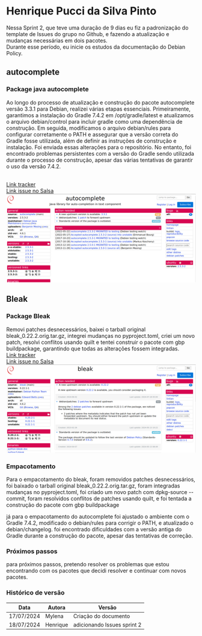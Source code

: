 # Henrique Pucci da Silva Pinto

Nessa Sprint 2, que teve uma duração de 9 dias eu fiz a padronização do template de Issues do grupo no Github, e fazendo a atualização e mudanças necessárias em dois pacotes.
<br> Durante esse período, eu inicie os estudos da documentação do Debian Policy.

## autocomplete
### Package java autocomplete
Ao longo do processo de atualização e construção do pacote autocomplete versão 3.3.1 para Debian, realizei várias etapas essenciais. Primeiramente, garantimos a instalação do Gradle 7.4.2 em /opt/gradle/latest e atualizamos o arquivo debian/control para incluir gradle como uma dependência de construção. Em seguida, modificamos o arquivo debian/rules para configurar corretamente o PATH e assegurar que a versão correta do Gradle fosse utilizada, além de definir as instruções de construção e instalação. Foi enviada essas alterações para o repositório. No entanto, foi encontrado problemas persistentes com a versão do Gradle sendo utilizada durante o processo de construção, apesar das várias tentativas de garantir o uso da versão 7.4.2.

<br> [Link tracker](https://tracker.debian.org/pkg/autocomplete)
<br> [Link issue no Salsa](https://salsa.debian.org/debian-brasilia-team/docs/-/issues/256)
![rep](../img/henrique/tracker-autocomplete.png)

## Bleak
### Package Bleak
Removi patches desnecessários, baixei o tarball original bleak_0.22.2.orig.tar.gz, integrei mudanças no pyproject.toml, criei um novo patch, resolvi conflitos usando quilt e tentei construir o pacote com gbp buildpackage, garantindo que todas as alterações fossem integradas.
<br> [Link tracker](hhttps://tracker.debian.org/pkg/bleak)
<br> [Link issue no Salsa](https://salsa.debian.org/debian-brasilia-team/docs/-/issues/261)
![rep](../img/henrique/tracker-bleak.png)

### Empacotamento

Para o empacotamento do bleak, foram removidos patches desnecessários, foi baixado o tarball original bleak_0.22.2.orig.tar.gz, foram integradas mudanças no pyproject.toml, foi criado um novo patch com dpkg-source --commit, foram resolvidos conflitos de patches usando quilt, e foi tentada a construção do pacote com gbp buildpackage

já para o empacotamento do autocomplete foi ajustado o ambiente com o Gradle 7.4.2, modificado o debian/rules para corrigir o PATH, e atualizado o debian/changelog. foi encontrado dificuldades com a versão antiga do Gradle durante a construção do pacote, apesar das tentativas de correção.

### Próximos passos
 para próximos passos, pretendo resolver os problemas que estou encontrando com os pacotes que decidi resolver e continuar com novos pacotes. 

### Histórico de versão

|Data|Autora|Versão|
|----|------|------|
| 17/07/2024 | Mylena | Criação do documento| 
| 18/07/2024 | Henrique | adicionando Issues sprint 2| 

